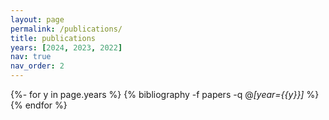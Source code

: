 ```yaml
---
layout: page
permalink: /publications/
title: publications
years: [2024, 2023, 2022]
nav: true
nav_order: 2
---
```


<!-- _pages/publications.md -->
<div class="publications">

{%- for y in page.years %}
  {% bibliography -f papers -q @*[year={{y}}]* %}
{% endfor %}

</div>
